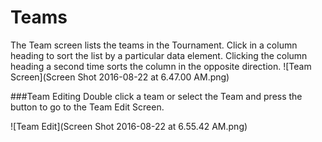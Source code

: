 # Teams

The Team screen lists the teams in the Tournament. Click in a column heading to sort the list by a particular data element. Clicking the column heading a second time sorts the column in the opposite direction.
![Team Screen](Screen Shot 2016-08-22 at 6.47.00 AM.png)

###Team Editing
Double click a team or select the Team and press the <Edit Team> button to go to the Team Edit Screen.

![Team Edit](Screen Shot 2016-08-22 at 6.55.42 AM.png)